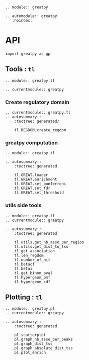 ```{eval-rst}
.. module:: greatpy
```

```{eval-rst}
.. automodule:: greatpy
   :noindex:
```
# API
```
import greatpy as gp
```

## Tools : `tl`
```{eval-rst}
.. module:: greatpy.tl
```

```{eval-rst}
.. currentmodule:: greatpy
```
### Create regulatory domain 
```{eval-rst}
.. currentmodule:: greatpy.tl
.. autosummary::
    :toctree: generated/

    tl.REGDOM.create_regdom
```

### greatpy computation
```{eval-rst}
.. module:: greatpy.tl

.. autosummary::
    :toctree: generated

    tl.GREAT.loader
    tl.GREAT.enrichment
    tl.GREAT.set_bonferroni
    tl.GREAT.set_fdr
    tl.GREAT.set_threshold
```
### utils side tools
```{eval-rst}
.. module:: greatpy.tl
.. currentmodule:: greatpy

.. autosummary::
    :toctree: generated

    tl.utils.get_nb_asso_per_region 
    tl.utils.get_dist_to_tss
    tl.get_association
    tl.len_regdom 
    tl.number_of_hit
    tl.betacf
    tl.betai
    tl.get_binom_pval 
    tl.hypergeom_pmf 
    tl.hypergeom_cdf
```

## Plotting : `tl`
```{eval-rst}
.. module:: greatpy.pl
.. currentmodule:: greatpy

.. autosummary::
    :toctree: generated

    pl.scatterplot
    pl.graph_nb_asso_per_peaks
    pl.graph_dist_tss
    pl.graph_absolute_dist_tss
    pl.plot_enrich
```

